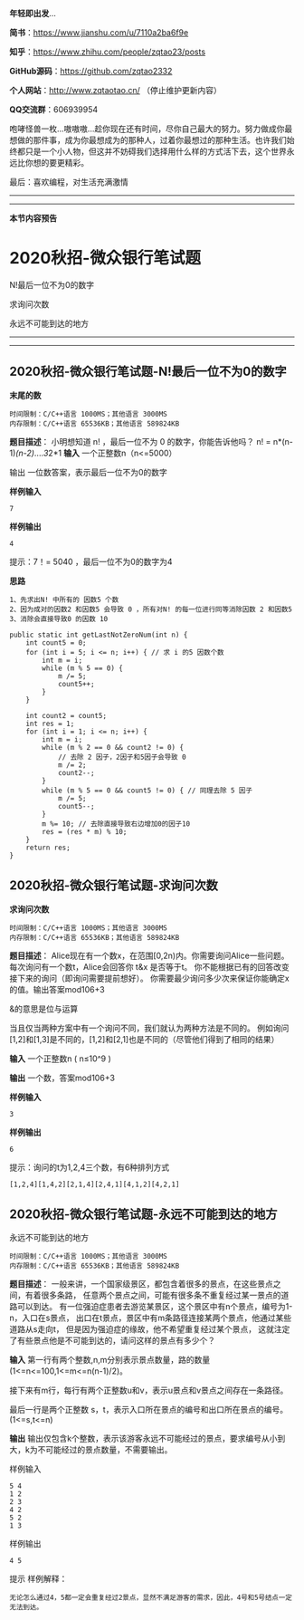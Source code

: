 **年轻即出发**...

**简书**：https://www.jianshu.com/u/7110a2ba6f9e

**知乎**：https://www.zhihu.com/people/zqtao23/posts

**GitHub源码**：https://github.com/zqtao2332

**个人网站**：http://www.zqtaotao.cn/  （停止维护更新内容）

**QQ交流群**：606939954

​    咆哮怪兽一枚...嗷嗷嗷...趁你现在还有时间，尽你自己最大的努力。努力做成你最想做的那件事，成为你最想成为的那种人，过着你最想过的那种生活。也许我们始终都只是一个小人物，但这并不妨碍我们选择用什么样的方式活下去，这个世界永远比你想的要更精彩。



最后：喜欢编程，对生活充满激情

------

------

**本节内容预告**

# 2020秋招-微众银行笔试题

N!最后一位不为0的数字

求询问次数

永远不可能到达的地方

------

------

## **2020秋招-微众银行笔试题-N!最后一位不为0的数字**

**末尾的数**

```
时间限制：C/C++语言 1000MS；其他语言 3000MS
内存限制：C/C++语言 65536KB；其他语言 589824KB
```

**题目描述**：
小明想知道 n! ，最后一位不为 0 的数字，你能告诉他吗？ n! = n*(n-1)*(n-2)*....*3*2*1
**输入**
一个正整数n（n<=5000）

输出
 一位数答案，表示最后一位不为0的数字

**样例输入**

```
7
```

**样例输出**

```
4
```


提示：7！= 5040 ，最后一位不为0的数字为4

**思路**

```
1、先求出N! 中所有的 因数5 个数
2、因为成对的因数2 和因数5 会导致 0 ，所有对N! 的每一位进行同等消除因数 2 和因数5
3、消除会直接导致0 的因数 10
```

```
public static int getLastNotZeroNum(int n) {
    int count5 = 0;
    for (int i = 5; i <= n; i++) { // 求 i 的5 因数个数
        int m = i;
        while (m % 5 == 0) {
            m /= 5;
            count5++;
        }
    }

    int count2 = count5;
    int res = 1;
    for (int i = 1; i <= n; i++) {
        int m = i;
        while (m % 2 == 0 && count2 != 0) {
            // 去除 2 因子，2因子和5因子会导致 0
            m /= 2;
            count2--;
        }
        while (m % 5 == 0 && count5 != 0) { // 同理去除 5 因子
            m /= 5;
            count5--;
        }
        m %= 10; // 去除直接导致右边增加0的因子10
        res = (res * m) % 10;
    }
    return res;
}
```

## **2020秋招-微众银行笔试题-求询问次数**

**求询问次数**

```
时间限制：C/C++语言 1000MS；其他语言 3000MS
内存限制：C/C++语言 65536KB；其他语言 589824KB
```

**题目描述**：
Alice现在有一个数x，在范围[0,2n)内。你需要询问Alice一些问题。
每次询问有一个数t，Alice会回答你 t&x 是否等于t。
你不能根据已有的回答改变接下来的询问（即询问需要提前想好）。
你需要最少询问多少次来保证你能确定x的值。输出答案mod106+3

&的意思是位与运算

当且仅当两种方案中有一个询问不同，我们就认为两种方法是不同的。
例如询问[1,2]和[1,3]是不同的，[1,2]和[2,1]也是不同的（尽管他们得到了相同的结果）

**输入**
一个正整数n ( n≤10^9 )

**输出**
一个数，答案mod106+3

**样例输入**

```
3
```

**样例输出**

```
6
```

提示：询问的t为1,2,4三个数，有6种排列方式

```
[1,2,4][1,4,2][2,1,4][2,4,1][4,1,2][4,2,1]
```





## **2020秋招-微众银行笔试题-永远不可能到达的地方**

永远不可能到达的地方

```
时间限制：C/C++语言 1000MS；其他语言 3000MS
内存限制：C/C++语言 65536KB；其他语言 589824KB
```

**题目描述**：
一般来讲，一个国家级景区，都包含着很多的景点，在这些景点之间，有着很多条路，
任意两个景点之间，可能有很多条不重复经过某一景点的道路可以到达。
有一位强迫症患者去游览某景区，这个景区中有n个景点，编号为1-n，入口在s景点，
出口在t景点，景区中有m条路径连接某两个景点，他通过某些道路从s走向t，
但是因为强迫症的缘故，他不希望重复经过某个景点，
这就注定了有些景点他是不可能到达的，请问这样的景点有多少个？

**输入**
第一行有两个整数,n,m分别表示景点数量，路的数量(1<=n<=100,1<=m<=n(n-1)/2)。

接下来有m行，每行有两个正整数u和v，表示u景点和v景点之间存在一条路径。

最后一行是两个正整数 s，t，表示入口所在景点的编号和出口所在景点的编号。(1<=s,t<=n)

**输出**
输出仅包含k个整数，表示该游客永远不可能经过的景点，要求编号从小到大，k为不可能经过的景点数量，不需要输出。

样例输入

```
5 4
1 2
2 3
4 2
5 2
1 3
```

样例输出

```
4 5
```

提示
样例解释：

```
无论怎么通过4，5都一定会重复经过2景点，显然不满足游客的需求，因此，4号和5号结点一定无法到达。
```
